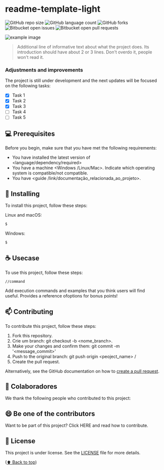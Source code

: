 <a name="readme-top"></a>

# readme-template-light

![GitHub repo size](https://img.shields.io/github/repo-size/iuricode/README-template?style=for-the-badge)
![GitHub language count](https://img.shields.io/github/languages/count/iuricode/README-template?style=for-the-badge)
![GitHub forks](https://img.shields.io/github/forks/iuricode/README-template?style=for-the-badge)
![Bitbucket open issues](https://img.shields.io/bitbucket/issues/iuricode/README-template?style=for-the-badge)
![Bitbucket open pull requests](https://img.shields.io/bitbucket/pr-raw/iuricode/README-template?style=for-the-badge)

<img src="![image](https://user-images.githubusercontent.com/33682384/209968467-d775f977-b922-445c-bdae-36b50f235926.png)" alt="example image">

> Additional line of informative text about what the project does. Its introduction should have about 2 or 3 lines. Don't overdo it, people won't read it.

### Adjustments and improvements

The project is still under development and the next updates will be focused on the following tasks:

- [x] Task 1
- [x] Task 2
- [x] Task 3
- [ ] Task 4
- [ ] Task 5

## 💻 Prerequisites

Before you begin, make sure that you have met the following requirements:
<!---These are just example requirements. Add, duplicate or remove as needed--->
*	You have installed the latest version of <language/dependency/required>
*	You have a machine <Windows /Linux/Mac>. Indicate which operating system is compatible/not compatible.
*	You have <guide /link/documentação_relacionada_ao_projeto>.


## 🚀 Installing 

To install this project, follow these steps:

Linux and macOS:
```bash
$ 
```

Windows:
```bash
$ 
```

## ☕ Usecase

To use this project, follow these steps:
```
//command
```

Add execution commands and examples that you think users will find useful. Provides a reference ofoptions for bonus points!

## 📫 Contributing

To contribute this project, follow these steps:

1.	Fork this repository.
2.	Crie um branch: git checkout -b <nome_branch>.
3.	Make your changes and confirm them: git commit -m '<message_commit>'
4.	Push to the original branch: git push origin <peoject_name> / <local>
5.	Create the pull request.

Alternatively, see the GitHub documentation on how to [create a pull request](https://help.github.com/en/github/collaborating-with-issues-and-pull-requests/creating-a-pull-request).


## 🤝 Colaboradores

We thank the following people who contributed to this project:


## 😄 Be one of the contributors

Want to be part of this project? Click HERE and read how to contribute.

## 📝 License

This project is under license. See the [LICENSE](./LICENSE) file for more details.

<p >(<a href="#readme-top">⬆ Back to top</a>)</p>

